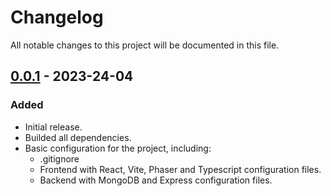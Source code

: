 # Changelog

All notable changes to this project will be documented in this file.

## [0.0.1] - 2023-24-04

### Added

- Initial release.
- Builded all dependencies.
- Basic configuration for the project, including:
  - .gitignore
  - Frontend with React, Vite, Phaser and Typescript configuration files.
  - Backend with MongoDB and Express configuration files.

[0.0.1]: https://github.com/xSharkhy/TFG/releases/tag/v0.0.1
